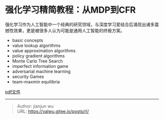 # 强化学习精简教程：从MDP到CFR


强化学习作为人工智能中一个经典的研究领域，与深度学习爱结合后涌现出诸多震撼性效果，更是被很多人认为可能是通用人工智能的终极方案。

* basic concepts
* value lookup algorithms
* value approximation algorithms
* policy gradient algorithms
* Monte Carlo Tree Search
* imperfect information game
* adversarial machine learning
* security Games
* team-maxmin equilibria

[pdf文件](/posts/ml/rl/reinforcement.pdf)



---

> Author: jianjun wu  
> URL: https://valwu.gitee.io/posts/rl/  

